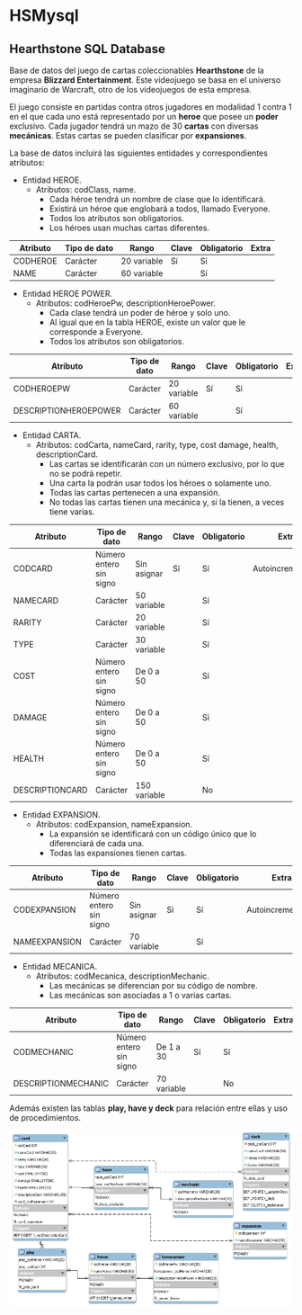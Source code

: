 ﻿# HSMysql
## Hearthstone SQL Database

Base de datos del juego de cartas coleccionables **Hearthstone** de la empresa **Blizzard Entertainment**.
Este videojuego se basa en el universo imaginario de Warcraft, otro de los videojuegos de esta empresa.

El juego consiste en partidas contra otros jugadores en modalidad 1 contra 1 en el que cada uno está
representado por un **heroe** que posee un **poder** exclusivo. Cada jugador tendrá un mazo de 30 **cartas** con
diversas **mecánicas**. Estas cartas se pueden clasificar por **expansiones**.


La base de datos incluirá las siguientes entidades y correspondientes atributos:

* Entidad HEROE.
  * Atributos: codClass, name.
       * Cada héroe tendrá un nombre de clase que lo identificará.
       * Existirá un héroe que englobará a todos, llamado Everyone.
       * Todos los atributos son obligatorios.
       * Los héroes usan muchas cartas diferentes.

| Atributo              | Tipo de dato                | Rango        | Clave | Obligatorio | Extra |
| --                    | --                          | --           | --    | --          | --    |
| CODHEROE              | Carácter                    | 20 variable  | Sí    | Sí          |       |
| NAME                  | Carácter                    | 60 variable  |       | Sí          |       |

* Entidad HEROE POWER.
  * Atributos: codHeroePw, descriptionHeroePower.
      * Cada clase tendrá un poder de héroe y solo uno.
      * Al igual que en la tabla HEROE, existe un valor que le corresponde a Everyone.
      * Todos los atributos son obligatorios.

| Atributo              | Tipo de dato                | Rango        | Clave | Obligatorio | Extra |
| --                    | --                          | --           | --    | --          | --    |
| CODHEROEPW            | Carácter                    | 20 variable  | Sí    | Sí          |       |
| DESCRIPTIONHEROEPOWER | Carácter                    | 60 variable  |       | Sí          |       |

* Entidad CARTA.
  * Atributos: codCarta, nameCard, rarity, type, cost damage, health, descriptionCard.
      * Las cartas se identificarán con un número exclusivo, por lo que no se podrá repetir.
      * Una carta la podrán usar todos los héroes o solamente uno.
      * Todas las cartas pertenecen a una expansión.
      * No todas las cartas tienen una mecánica y, si la tienen, a veces tiene varias.

| Atributo              | Tipo de dato                | Rango        | Clave | Obligatorio | Extra             |
| --                    | --                          | --           | --    | --          | --                |
| CODCARD	            | Número entero sin signo     | Sin asignar  | Sí    | Sí          | Autoincrementable |
| NAMECARD              | Carácter                    | 50 variable  |       | Sí          |                   |
| RARITY                | Carácter                    | 20 variable  |       | Sí          |                   |
| TYPE                  | Carácter                    | 30 variable  |       | Sí          |                   |
| COST                  | Número entero sin signo     | De 0 a 50    |       | Sí          |                   |
| DAMAGE                | Número entero sin signo     | De 0 a 50    |       | Sí          |                   |
| HEALTH                | Número entero sin signo     | De 0 a 50    |       | Sí          |                   |
| DESCRIPTIONCARD       | Carácter                    | 150 variable |       | No          |                   |

* Entidad EXPANSION.
  * Atributos: codExpansion, nameExpansion.
      * La expansión se identificará con un código único que lo diferenciará de cada una.
      * Todas las expansiones tienen cartas.

| Atributo              | Tipo de dato                | Rango        | Clave | Obligatorio | Extra             |
| --                    | --                          | --           | --    | --          | --                |
| CODEXPANSION	        | Número entero sin signo     | Sin asignar  | Sí    | Sí          | Autoincrementable |
| NAMEEXPANSION         | Carácter                    | 70 variable  |       | Sí          |                   |

* Entidad MECANICA.
  * Atributos: codMecanica, descriptionMechanic.
      * Las mecánicas se diferencian por su código de nombre.
      * Las mecánicas son asociadas a 1 o varias cartas.

| Atributo              | Tipo de dato                | Rango        | Clave | Obligatorio | Extra |
| --                    | --                          | --           | --    | --          | --    |
| CODMECHANIC           | Número entero sin signo     | De 1 a 30    | Sí    | Sí          |       |
| DESCRIPTIONMECHANIC   | Carácter                    | 70 variable  |       | No          |       |

Además existen las tablas **play, have y deck** para relación entre ellas y uso de procedimientos.

![Diagrama Entidad-Relación MysqlWorkbench](Documentacion/Diagrama%20E-R%20Workbench.png)
